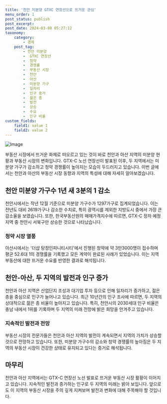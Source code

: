 ```yaml
---
title: '천안 미분양 GTXC 연장선으로 뜨거운 관심'
menu_order: 1
post_status: publish
post_excerpt: 
post_date: 2024-03-08 05:27:12
taxonomy:
    category:
        - 경제
    post_tag:
        - 천안 미분양
        -  GTXC 연장선
        -  청약
        -  경쟁률
        -  부동산 시장
        -  천안
        -  아산
        -  미분양 가구
        -  일자리
        -  인구 증가
        -  젊은 층
        -  발전
        -  상승
        -  수요
        -  인구 비율
custom_fields:
    field1: value 1
    field2: value 2
---
```


![Image](https://imgnews.pstatic.net/image/366/2024/03/07/0000975839_001_20240307110401414.jpg?type=w647)

부동산 시장에서 뜨거운 화제로 떠오르고 있는 것이 바로 천안과 아산 지역의 미분양 현황과 부동산 시장의 변화입니다. GTX-C 노선 연장선이 발표된 이후, 두 지역에서는 미분양 가구가 감소하고 청약 경쟁률이 높아지는 모습이 두드러지고 있습니다. 이번 글에서는 천안과 아산의 부동산 시장 동향과 지역의 특성에 대해 자세히 알아보겠습니다.
## 천안 미분양 가구수 1년 새 3분의 1 감소
천안시에서는 작년 12월 기준으로 미분양 가구수가 1297가구로 집계되었습니다. 이는 전년도 대비 2619가구나 감소한 수치로, 특히 광역시를 제외한 지방도시 중에서 가장 큰 감소율을 보였습니다. 또한, 한국부동산원의 매매가격지수에 따르면, GTX-C 정차 예정지역 중 천안시 서북구만 상승한 것으로 나타났습니다.
### 청약 시장 열풍
아산시에서는 '더샵 탕정인피니티시티'에서 진행된 청약에 약 3만3000명이 접수하며 평균 52.6대 1의 경쟁률을 기록했고 모든 계약이 완료된 사례가 있었습니다. 이는 지역 부동산에 대한 뜨거운 수요를 반영한 결과로 해석됩니다.
## 천안-아산, 두 지역의 발전과 인구 증가
천안과 아산 지역은 산업단지 조성과 대기업 투자 등으로 인해 일자리가 증가하고, 젊은 층을 중심으로 인구가 늘어나고 있습니다. 최근 10년간의 인구 조사에 따르면, 두 지역의 상대적으로 젊은 층 비율이 높아지고 있습니다. 특히, 천안시의 2030세대 인구 비율은 충남 내에서 1위를 기록하며 두 지역의 미래 전망에 밝은 희망을 안겨주고 있습니다.
### 지속적인 발전과 전망
부동산 시장의 전문가들은 천안과 아산 지역의 발전이 계속되면서 지역의 가치가 상승할 것으로 전망하고 있습니다. 또한, 미분양 가구수의 감소와 청약 경쟁률의 높아짐은 두 지역의 부동산 시장이 건강한 상태로 유지되고 있다는 증거로 해석됩니다.
## 마무리
천안과 아산 지역에서는 GTX-C 연장선 노선 발표로 뜨거운 부동산 시장 활황이 이어지고 있습니다. 지속적인 발전과 증가하는 인구로 두 지역의 미래는 밝아 보입니다. 앞으로도 이 지역의 부동산 시장을 주의 깊게 지켜보며 발전과 변화에 대해 주목해야 할 것입니다.
